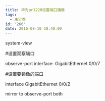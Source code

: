 ```yaml
---
title: 华为ar1220设置端口镜像
tags:
  - 未分类
id: '266'
date: 2016-08-10 18:40:00
---
```


system-view

#设置观察端口

observe-port interface  GigabitEthernet 0/0/7

  

#设置要镜像的端口

interface GigabitEthernet 0/0/2

mirror to observe-port both